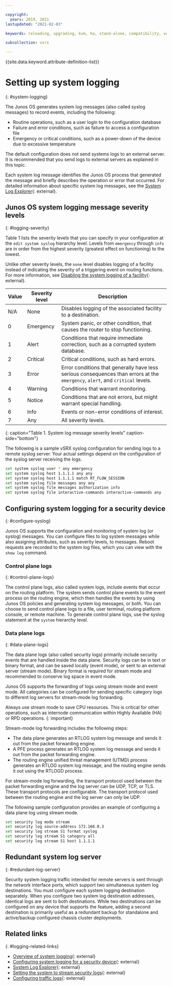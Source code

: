```yaml
---

copyright:
  years: 2019, 2021
lastupdated: "2021-02-03"

keywords: reloading, upgrading, kvm, ha, stand-alone, compatibility, versions

subcollection: vsrx

---
```


{{site.data.keyword.attribute-definition-list}}

# Setting up system logging
{: #system-logging}

The Junos OS generates system log messages (also called syslog messages) to record events, including the following:

*	Routine operations, such as a user login to the configuration database
*	Failure and error conditions, such as failure to access a configuration file
*	Emergency or critical conditions, such as a power-down of the device due to excessive temperature

The default configuration does not send systems logs to an external server. It is recommended that you send logs to external servers as explained in this topic.

Each system log message identifies the Junos OS process that generated the message and briefly describes the operation or error that occurred. For detailed information about specific system log messages, see the [System Log Explorer](https://apps.juniper.net/syslog-explorer/){: external}.

## Junos OS system logging message severity levels
{: #logging-severity}

Table 1 lists the severity levels that you can specify in your configuration at the `edit system syslog` hierarchy level. Levels from `emergency` through `info` are in order from the highest severity (greatest effect on functioning) to the lowest.

Unlike other severity levels, the `none` level disables logging of a facility instead of indicating the severity of a triggering event on routing functions. For more information, see [Disabling the system logging of a facility](https://www.juniper.net/documentation/us/en/software/junos/network-mgmt/topics/topic-map/system-logging-on-a-single-chassis-system.html#id-disabling-the-system-logging-of-a-facility){: external}.

| Value	| Severity level | Description |
| ------------- | ------------- | ------------- |
| N/A	| None | Disables logging of the associated facility to a destination. |
| 0	| Emergency	| System panic, or other condition, that causes the router to stop functioning. |
| 1	| Alert	| Conditions that require immediate correction, such as a corrupted system database. |
| 2	| Critical	| Critical conditions, such as hard errors. |
| 3	| Error	| Error conditions that generally have less serious consequences than errors at the `emergency`, `alert`, and `critical` levels. |
| 4	| Warning	| Conditions that warrant monitoring. |
| 5	| Notice	| Conditions that are not errors, but might warrant special handling. |
| 6	| Info	| Events or non-error conditions of interest. |
| 7	| Any	| All severity levels. |
{: caption="Table 1. System log message severity levels" caption-side="bottom"}

The following is a sample vSRX syslog configuration for sending logs to a remote syslog server. Your actual settings depend on the configuration of the syslog server receiving the logs.

```sh
set system syslog user * any emergency
set system syslog host 1.1.1.1 any any
set system syslog host 1.1.1.1 match RT_FLOW_SESSION
set system syslog file messages any any
set system syslog file messages authorization info
set system syslog file interactive-commands interactive-commands any
```

## Configuring system logging for a security device
{: #configure-syslog}

Junos OS supports the configuration and monitoring of system log (or syslog) messages. You can configure files to log system messages while also assigning attributes, such as severity levels, to messages. Reboot requests are recorded to the system log files, which you can view with the `show log` command.

### Control plane logs
{: #control-plane-logs}

The control plane logs, also called system logs, include events that occur on the routing platform. The system sends control plane events to the event process on the routing engine, which then handles the events by using Junos OS policies and generating system log messages, or both. You can choose to send control plane logs to a file, user terminal, routing platform console, or remote machine. To generate control plane logs, use the syslog statement at the `system` hierarchy level.

### Data plane logs
{: #data-plane-logs}

The data plane logs (also called security logs) primarily include security events that are handled inside the data plane. Security logs can be in text or binary format, and can be saved locally (event mode), or sent to an external server (stream mode). Binary format is required for stream mode and recommended to conserve log space in event mode.

Junos OS supports the forwarding of logs using stream mode and event mode. All categories can be configured for sending specific category logs to different log servers for stream-mode log forwarding.

Always use stream mode to save CPU resources. This is critical for other operations, such as internode communication within Highly Available (HA) or RPD operations.
{: important}

Stream-mode log forwarding includes the following steps:

*	The data plane generates an RTLOG system log message and sends it out from the packet forwarding engine.
*	A PFE process generates an RTLOG system log message and sends it out from the packet forwarding engine.
*	The routing engine unified threat management (UTMD) process generates an RTLOG system log message, and the routing engine sends it out using the RTLOGD process.

For stream-mode log forwarding, the transport protocol used between the packet forwarding engine and the log server can be UDP, TCP, or TLS. These transport protocols are configurable. The transport protocol used between the routing engine and the log server can only be UDP.

The following sample configuration provides an example of configuring a data plane log using stream mode.

```sh
set security log mode stream
set security log source-address 172.168.0.3
set security log stream S1 format syslog
set security log stream S1 category all
set security log stream S1 host 1.1.1.1
```

## Redundant system log server
{: #redundant-log-server}

Security system logging traffic intended for remote servers is sent through the network interface ports, which support two simultaneous system log destinations. You must configure each system logging destination separately. When you configure two system log destination addresses, identical logs are sent to both destinations. While two destinations can be configured on any device that supports the feature, adding a second destination is primarily useful as a redundant backup for standalone and active/backup configured chassis cluster deployments.

## Related links
{: #logging-related-links}

* [Overview of system logging](https://www.juniper.net/documentation/us/en/software/junos/network-mgmt/topics/topic-map/system-logging.html){: external}
* [Configuring system logging for a security device](https://www.juniper.net/documentation/us/en/software/junos/network-mgmt/topics/topic-map/system-logging-for-a-security-device.html){: external}
* [System Log Explorer](https://apps.juniper.net/syslog-explorer/){: external}
* [Setting the system to stream security logs](https://www.juniper.net/documentation/us/en/software/junos/network-mgmt/topics/topic-map/system-logging-for-a-security-device.html#id-understanding-stream-logging-for-security-devices){: external}
* [Configuring traffic logs](https://supportportal.juniper.net/s/article/SRX-Getting-Started-Configure-Traffic-Logging-Security-Policy-Logs-for-SRX-Branch-Devices?language=en_US){: external}
